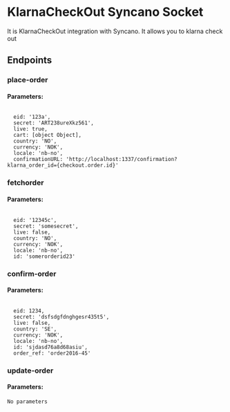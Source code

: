 # KlarnaCheckOut Syncano Socket

It is KlarnaCheckOut integration with Syncano. It allows you to klarna check out

## Endpoints

### place-order

#### Parameters:
```

  eid: '123a',
  secret: 'ART238ureXkz561',
  live: true,
  cart: [object Object],
  country: 'NO',
  currency: 'NOK',
  locale: 'nb-no',
  confirmationURL: 'http://localhost:1337/confirmation?klarna_order_id={checkout.order.id}'
```


### fetchorder

#### Parameters:
```

  eid: '12345c',
  secret: 'somesecret',
  live: false,
  country: 'NO',
  currency: 'NOK',
  locale: 'nb-no',
  id: 'somerorderid23'
```


### confirm-order

#### Parameters:
```

  eid: 1234,
  secret: 'dsfsdgfdnghgesr435t5',
  live: false,
  country: 'SE',
  currency: 'NOK',
  locale: 'nb-no',
  id: 'sjdasd76a8d68asiu',
  order_ref: 'order2016-45'
```


### update-order

#### Parameters:
```
No parameters
```

